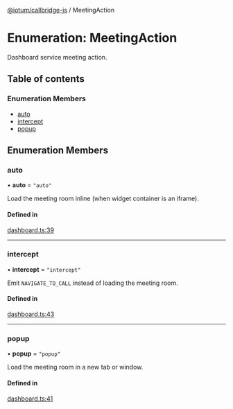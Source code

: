 [@iotum/callbridge-js](../README.md) / MeetingAction

# Enumeration: MeetingAction

Dashboard service meeting action.

## Table of contents

### Enumeration Members

- [auto](MeetingAction.md#auto)
- [intercept](MeetingAction.md#intercept)
- [popup](MeetingAction.md#popup)

## Enumeration Members

### auto

• **auto** = ``"auto"``

Load the meeting room inline (when widget container is an iframe).

#### Defined in

[dashboard.ts:39](https://github.com/iotum/callbridge-js/blob/f0b35c3/src/dashboard.ts#L39)

___

### intercept

• **intercept** = ``"intercept"``

Emit `NAVIGATE_TO_CALL` instead of loading the meeting room.

#### Defined in

[dashboard.ts:43](https://github.com/iotum/callbridge-js/blob/f0b35c3/src/dashboard.ts#L43)

___

### popup

• **popup** = ``"popup"``

Load the meeting room in a new tab or window.

#### Defined in

[dashboard.ts:41](https://github.com/iotum/callbridge-js/blob/f0b35c3/src/dashboard.ts#L41)
